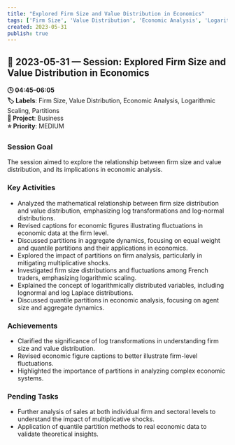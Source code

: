 ```yaml
---
title: "Explored Firm Size and Value Distribution in Economics"
tags: ['Firm Size', 'Value Distribution', 'Economic Analysis', 'Logarithmic Scaling', 'Partitions']
created: 2023-05-31
publish: true
---
```


## 📅 2023-05-31 — Session: Explored Firm Size and Value Distribution in Economics

**🕒 04:45–06:05**  
**🏷️ Labels**: Firm Size, Value Distribution, Economic Analysis, Logarithmic Scaling, Partitions  
**📂 Project**: Business  
**⭐ Priority**: MEDIUM  


### Session Goal
The session aimed to explore the relationship between firm size and value distribution, and its implications in economic analysis.

### Key Activities
- Analyzed the mathematical relationship between firm size distribution and value distribution, emphasizing log transformations and log-normal distributions.
- Revised captions for economic figures illustrating fluctuations in economic data at the firm level.
- Discussed partitions in aggregate dynamics, focusing on equal weight and quantile partitions and their applications in economics.
- Explored the impact of partitions on firm analysis, particularly in mitigating multiplicative shocks.
- Investigated firm size distributions and fluctuations among French traders, emphasizing logarithmic scaling.
- Explained the concept of logarithmically distributed variables, including lognormal and log Laplace distributions.
- Discussed quantile partitions in economic analysis, focusing on agent size and aggregate dynamics.

### Achievements
- Clarified the significance of log transformations in understanding firm size and value distribution.
- Revised economic figure captions to better illustrate firm-level fluctuations.
- Highlighted the importance of partitions in analyzing complex economic systems.

### Pending Tasks
- Further analysis of sales at both individual firm and sectoral levels to understand the impact of multiplicative shocks.
- Application of quantile partition methods to real economic data to validate theoretical insights.
